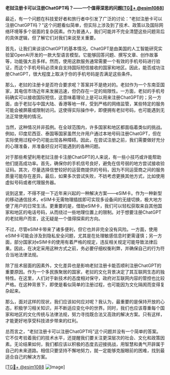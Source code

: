 **老挝注册卡可以注册ChatGPT吗？——一个值得深思的问题[[TG💪+ @esim1088](https://t.me/s/esim1088)]**

最近，有一个问题在科技爱好者和旅行者中引发了广泛的讨论：“老挝注册卡可以注册ChatGPT吗？”这个问题看似简单，但实际上涉及到了技术、政策以及国际网络环境等多个层面的复杂因素。作为普通人，我们可能并不完全清楚这些问题背后的具体逻辑，但了解它们对我们来说至关重要。

首先，让我们来谈谈ChatGPT的基本情况。ChatGPT是由美国的人工智能研究实验室OpenAI开发的一款大型语言模型。它能够回答问题、撰写文章、创作故事等，功能强大且多样。然而，使用这款服务通常需要一个有效的手机号码进行验证，而这个手机号码必须来自支持国际短信接收的国家和地区。因此，能否成功注册ChatGPT，很大程度上取决于你的手机号码是否满足这些条件。

那么，老挝的注册卡是否符合要求呢？答案并不是绝对的。老挝作为一个东南亚国家，其电信市场近年来发展迅速，但仍存在一定的局限性。一方面，老挝的手机号码确实可以接收国际短信，这意味着理论上是可以用来注册ChatGPT的；另一方面，由于老挝与中国大陆、香港等地一样，受到严格的网络监管，某些特定的服务可能会被屏蔽或限制访问。这使得实际操作中，即便拥有老挝号码，也可能遇到无法正常使用的情况。

当然，这种情况并非孤例。在全球范围内，许多国家和地区都面临着类似的挑战。例如，印度尼西亚、泰国等国家虽然允许用户通过本地号码注册ChatGPT，但在实际使用过程中仍可能出现各种障碍。因此，在尝试注册之前，我们需要做好充分的心理准备，并准备好应对可能遇到的各种问题。

对于那些希望利用老挝注册卡注册ChatGPT的人来说，有一些小技巧或许能帮助他们提高成功率。首先，确保你的手机信号良好，避免在信号弱的地方尝试接收验证码。其次，尽量选择信誉较好的运营商提供的号码，因为不同运营商之间的服务质量可能存在差异。最后，如果多次尝试失败，不妨考虑更换其他方式，比如使用虚拟号码或者代理服务器。

说到这里，不得不提一下近年来兴起的一种解决方案——eSIM卡。作为一种新型的移动通信技术，eSIM卡无需物理插拔即可实现多设备间的无缝切换，极大地方便了用户的日常生活。更重要的是，借助eSIM卡，我们可以轻松获取来自其他国家和地区的电话号码，从而绕过一些地理位置上的限制。对于想要注册ChatGPT的老挝用户而言，这无疑是一个值得探索的方向。

不过，尽管eSIM卡带来了诸多便利，但它也并非完全没有风险。一方面，使用eSIM卡可能会涉及到隐私安全问题，尤其是在处理敏感信息时更需谨慎；另一方面，部分国家对eSIM卡的使用有着严格的规定，违反相关规定可能导致法律后果。因此，在决定采用这种方式之前，务必要仔细权衡利弊，并确保自己的行为符合当地法律法规。

除了技术层面的因素外，文化差异也是影响老挝注册卡能否顺利注册ChatGPT的重要原因。作为一个多民族聚居的国家，老挝的文化背景决定了其互联网生态的独特性。在这里，人们对于新技术的态度相对保守，政府对互联网内容的管控也比较严格。在这种背景下，即使是看似简单的注册过程，也可能因为文化隔阂而变得复杂起来。

那么，面对这样的现状，我们应该如何应对呢？我认为，最重要的是保持开放的心态，积极学习相关知识，并不断适应变化中的世界。同时，我们也应该尊重每个国家和地区的文化传统与法律法规，努力寻找既合法又高效的解决方案。只有这样，才能更好地享受科技进步带来的红利。

总而言之，“老挝注册卡可以注册ChatGPT吗”这个问题并没有一个简单的答案。它不仅考验着我们的技术水平，还提醒我们要关注更深层次的社会、文化和政策因素。无论结果如何，我们都应该以积极的态度去迎接挑战，用智慧和勇气开辟属于自己的未来道路。相信只要坚持不懈地努力，就一定能够克服眼前的困难，找到最适合自己的解决方案。

[[TG💪+ @esim1088](https://t.me/s/esim1088) ![Image](https://i.postimg.cc/4NQfJmqS/Snipaste-2025-05-13-00-14-12.png)]